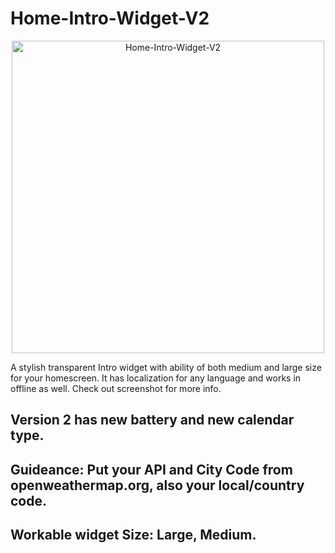 # Home-Intro-Widget-V2

<p align="center" >
    <img width="500" alt="Home-Intro-Widget-V2" src ="./ED141B09-D82C-400E-A65E-386C9FF9B66D.jpeg">
</p>

A stylish transparent Intro widget with ability of both medium and large size for your homescreen. It has localization for any language and works in offline as well.
Check out screenshot for more info.

## Version 2 has new battery and new calendar type.

## Guideance: Put your API and City Code from openweathermap.org, also your local/country code.

## Workable widget Size: Large, Medium.

